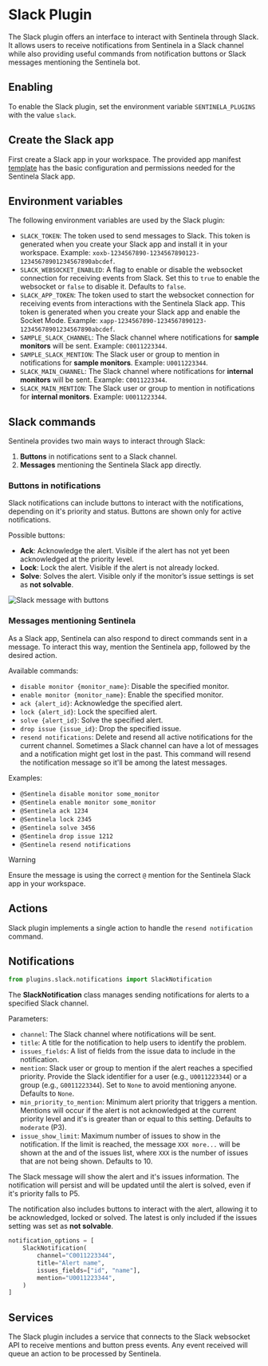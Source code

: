 # Slack Plugin
The Slack plugin offers an interface to interact with Sentinela through Slack. It allows users to receive notifications from Sentinela in a Slack channel while also providing useful commands from notification buttons or Slack messages mentioning the Sentinela bot.

## Enabling
To enable the Slack plugin, set the environment variable `SENTINELA_PLUGINS` with the value `slack`.

## Create the Slack app
First create a Slack app in your workspace. The provided app manifest [template](../resources/slack_app_manifest.yaml) has the basic configuration and permissions needed for the Sentinela Slack app.

## Environment variables
The following environment variables are used by the Slack plugin:
- `SLACK_TOKEN`: The token used to send messages to Slack. This token is generated when you create your Slack app and install it in your workspace. Example: `xoxb-1234567890-1234567890123-12345678901234567890abcdef`.
- `SLACK_WEBSOCKET_ENABLED`: A flag to enable or disable the websocket connection for receiving events from Slack. Set this to `true` to enable the websocket or `false` to disable it. Defaults to `false`.
- `SLACK_APP_TOKEN`: The token used to start the websocket connection for receiving events from interactions with the Sentinela Slack app. This token is generated when you create your Slack app and enable the Socket Mode. Example: `xapp-1234567890-1234567890123-12345678901234567890abcdef`.
- `SAMPLE_SLACK_CHANNEL`: The Slack channel where notifications for **sample monitors** will be sent. Example: `C0011223344`.
- `SAMPLE_SLACK_MENTION`: The Slack user or group to mention in notifications for **sample monitors**. Example: `U0011223344`.
- `SLACK_MAIN_CHANNEL`: The Slack channel where notifications for **internal monitors** will be sent. Example: `C0011223344`.
- `SLACK_MAIN_MENTION`: The Slack user or group to mention in notifications for **internal monitors**. Example: `U0011223344`.

## Slack commands
Sentinela provides two main ways to interact through Slack:
1. **Buttons** in notifications sent to a Slack channel.
2. **Messages** mentioning the Sentinela Slack app directly.

### Buttons in notifications
Slack notifications can include buttons to interact with the notifications, depending on it's priority and status. Buttons are shown only for active notifications.

Possible buttons:
- **Ack**: Acknowledge the alert. Visible if the alert has not yet been acknowledged at the priority level.
- **Lock**: Lock the alert. Visible if the alert is not already locked.
- **Solve**: Solves the alert. Visible only if the monitor’s issue settings is set as **not solvable**.

![Slack message with buttons](./images/slack_notification_message_with_buttons.png)

### Messages mentioning Sentinela
As a Slack app, Sentinela can also respond to direct commands sent in a message. To interact this way, mention the Sentinela app, followed by the desired action.

Available commands:
- `disable monitor {monitor_name}`: Disable the specified monitor.
- `enable monitor {monitor_name}`: Enable the specified monitor.
- `ack {alert_id}`: Acknowledge the specified alert.
- `lock {alert_id}`: Lock the specified alert.
- `solve {alert_id}`: Solve the specified alert.
- `drop issue {issue_id}`: Drop the specified issue.
- `resend notifications`: Delete and resend all active notifications for the current channel. Sometimes a Slack channel can have a lot of messages and a notification might get lost in the past. This command will resend the notification message so it'll be among the latest messages.

Examples:
- `@Sentinela disable monitor some_monitor`
- `@Sentinela enable monitor some_monitor`
- `@Sentinela ack 1234`
- `@Sentinela lock 2345`
- `@Sentinela solve 3456`
- `@Sentinela drop issue 1212`
- `@Sentinela resend notifications`

> [!WARNING]
> Ensure the message is using the correct `@` mention for the Sentinela Slack app in your workspace.

## Actions
Slack plugin implements a single action to handle the `resend notification` command.

## Notifications
```python
from plugins.slack.notifications import SlackNotification
```

The **SlackNotification** class manages sending notifications for alerts to a specified Slack channel.

Parameters:
- `channel`: The Slack channel where notifications will be sent.
- `title`: A title for the notification to help users to identify the problem.
- `issues_fields`: A list of fields from the issue data to include in the notification.
- `mention`: Slack user or group to mention if the alert reaches a specified priority. Provide the Slack identifier for a user (e.g., `U0011223344`) or a group (e.g., `G0011223344`). Set to `None` to avoid mentioning anyone. Defaults to `None`.
- `min_priority_to_mention`: Minimum alert priority that triggers a mention. Mentions will occur if the alert is not acknowledged at the current priority level and it's is greater than or equal to this setting. Defaults to `moderate` (P3).
- `issue_show_limit`: Maximum number of issues to show in the notification. If the limit is reached, the message `XXX more...` will be shown at the and of the issues list, where `XXX` is the number of issues that are not being shown. Defaults to 10.

The Slack message will show the alert and it's issues information. The notification will persist and will be updated until the alert is solved, even if it's priority falls to P5.

The notification also includes buttons to interact with the alert, allowing it to be acknowledged, locked or solved. The latest is only included if the issues setting was set as **not solvable**.

```python
notification_options = [
    SlackNotification(
        channel="C0011223344",
        title="Alert name",
        issues_fields=["id", "name"],
        mention="U0011223344",
    )
]
```

## Services
The Slack plugin includes a service that connects to the Slack websocket API to receive mentions and button press events. Any event received will queue an action to be processed by Sentinela.
